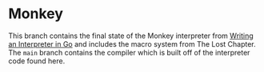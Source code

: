 # Monkey
This branch contains the final state of the Monkey interpreter from [Writing an Interpreter in Go](https://interpreterbook.com/) and includes the macro system from The Lost Chapter. The `main` branch contains the compiler which is built off of the interpreter code found here.